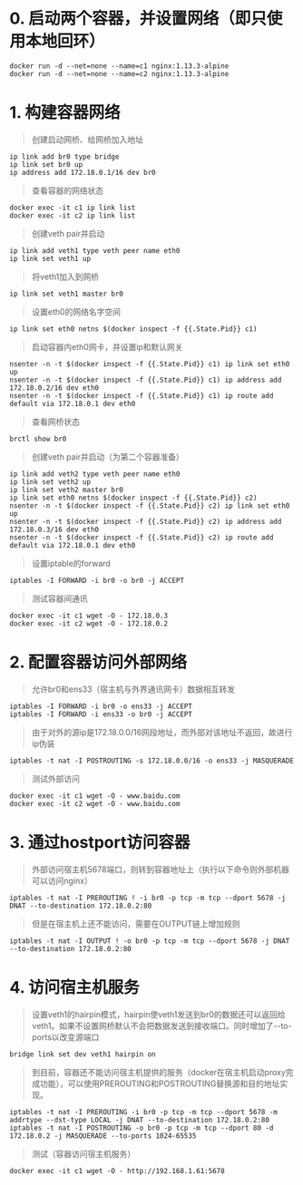 # 0. 启动两个容器，并设置网络（即只使用本地回环）
```
docker run -d --net=none --name=c1 nginx:1.13.3-alpine
docker run -d --net=none --name=c2 nginx:1.13.3-alpine
```

# 1. 构建容器网络
> 创建启动网桥、给网桥加入地址
```
ip link add br0 type bridge
ip link set br0 up
ip address add 172.18.0.1/16 dev br0
```

> 查看容器的网络状态
```
docker exec -it c1 ip link list
docker exec -it c2 ip link list
```

> 创建veth pair并启动
```
ip link add veth1 type veth peer name eth0
ip link set veth1 up
```

> 将veth1加入到网桥
```
ip link set veth1 master br0
```

> 设置eth0的网络名字空间
```
ip link set eth0 netns $(docker inspect -f {{.State.Pid}} c1)
```

> 启动容器内eth0网卡，并设置ip和默认网关
```
nsenter -n -t $(docker inspect -f {{.State.Pid}} c1) ip link set eth0 up
nsenter -n -t $(docker inspect -f {{.State.Pid}} c1) ip address add 172.18.0.2/16 dev eth0
nsenter -n -t $(docker inspect -f {{.State.Pid}} c1) ip route add default via 172.18.0.1 dev eth0
```

> 查看网桥状态
```
brctl show br0
```

> 创建veth pair并启动（为第二个容器准备）
```
ip link add veth2 type veth peer name eth0
ip link set veth2 up
ip link set veth2 master br0
ip link set eth0 netns $(docker inspect -f {{.State.Pid}} c2)
nsenter -n -t $(docker inspect -f {{.State.Pid}} c2) ip link set eth0 up
nsenter -n -t $(docker inspect -f {{.State.Pid}} c2) ip address add 172.18.0.3/16 dev eth0
nsenter -n -t $(docker inspect -f {{.State.Pid}} c2) ip route add default via 172.18.0.1 dev eth0
```

> 设置iptable的forward
```
iptables -I FORWARD -i br0 -o br0 -j ACCEPT
```

> 测试容器间通讯
```
docker exec -it c1 wget -O - 172.18.0.3
docker exec -it c2 wget -O - 172.18.0.2
```

# 2. 配置容器访问外部网络
> 允许br0和ens33（宿主机与外界通讯网卡）数据相互转发
```
iptables -I FORWARD -i br0 -o ens33 -j ACCEPT
iptables -I FORWARD -i ens33 -o br0 -j ACCEPT
```

> 由于对外的源ip是172.18.0.0/16网段地址，而外部对该地址不返回，故进行ip伪装
```
iptables -t nat -I POSTROUTING -s 172.18.0.0/16 -o ens33 -j MASQUERADE
```

> 测试外部访问
```
docker exec -it c1 wget -O - www.baidu.com
docker exec -it c2 wget -O - www.baidu.com
```

# 3. 通过hostport访问容器
> 外部访问宿主机5678端口，则转到容器地址上（执行以下命令则外部机器可以访问nginx）
```
iptables -t nat -I PREROUTING ! -i br0 -p tcp -m tcp --dport 5678 -j DNAT --to-destination 172.18.0.2:80
```

> 但是在宿主机上还不能访问，需要在OUTPUT链上增加规则
```
iptables -t nat -I OUTPUT ! -o br0 -p tcp -m tcp --dport 5678 -j DNAT --to-destination 172.18.0.2:80
```

# 4. 访问宿主机服务
> 设置veth1的hairpin模式，hairpin使veth1发送到br0的数据还可以返回给veth1。如果不设置网桥默认不会把数据发送到接收端口。同时增加了--to-ports以改变源端口
```
bridge link set dev veth1 hairpin on
```

> 到目前，容器还不能访问宿主机提供的服务（docker在宿主机启动proxy完成功能），可以使用PREROUTING和POSTROUTING替换源和目的地址实现。
```
iptables -t nat -I PREROUTING -i br0 -p tcp -m tcp --dport 5678 -m addrtype --dst-type LOCAL -j DNAT --to-destination 172.18.0.2:80
iptables -t nat -I POSTROUTING -o br0 -p tcp -m tcp --dport 80 -d 172.18.0.2 -j MASQUERADE --to-ports 1024-65535
```

> 测试（容器访问宿主机服务）
```
docker exec -it c1 wget -O - http://192.168.1.61:5678
```

